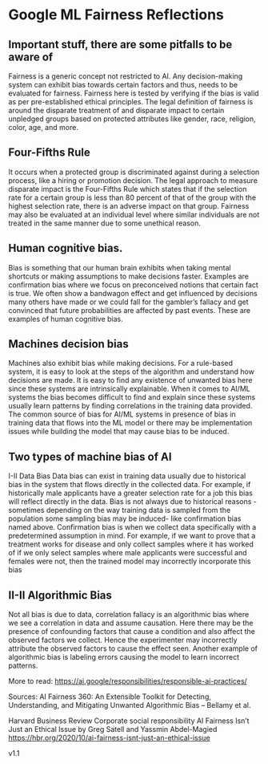 # Google ML Fairness Reflections 

## Important stuff, there are some pitfalls to be aware of

Fairness is a generic concept not restricted to AI. Any decision-making system can exhibit bias towards certain factors and thus, needs to be evaluated for fairness. Fairness here is tested by verifying if the bias is valid as per pre-established ethical principles.
The legal definition of fairness is around the disparate treatment of and disparate impact to certain unpledged groups based on protected attributes like gender, race, religion, color, age, and more.

## Four-Fifths Rule
It occurs when a protected group is discriminated against during a selection process, like a hiring or promotion decision. The legal approach to measure disparate impact is the Four-Fifths Rule which states that if the selection rate for a certain group is less than 80 percent of that of the group with the highest selection rate, there is an adverse impact on that group.
Fairness may also be evaluated at an individual level where similar individuals are not treated in the same manner due to some unethical reason.

## Human cognitive bias.
Bias is something that our human brain exhibits when taking mental shortcuts or making assumptions to make decisions faster. Examples are confirmation bias where we focus on preconceived notions that certain fact is true. We often show a bandwagon effect and get influenced by decisions many others have made or we could fall for the gambler’s fallacy and get convinced that future probabilities are affected by past events. These are examples of human cognitive bias.

## Machines decision bias
Machines also exhibit bias while making decisions. For a rule-based system, it is easy to look at the steps of the algorithm and understand how decisions are made. It is easy to find any existence of unwanted bias here since these systems are intrinsically explainable.
When it comes to AI/ML systems the bias becomes difficult to find and explain since these systems usually learn patterns by finding correlations in the training data provided. The common source of bias for AI/ML systems in presence of bias in training data that flows into the ML model or there may be implementation issues while building the model that may cause bias to be induced.

## Two types of machine bias of AI
I-II Data Bias
Data bias can exist in training data usually due to historical bias in the system that flows directly in the collected data. For example, if historically male applicants have a greater selection rate for a job this bias will reflect directly in the data.
Bias is not always due to historical reasons - sometimes depending on the way training data is sampled from the population some sampling bias may be induced- like confirmation bias named above. Confirmation bias is when we collect data specifically with a predetermined assumption in mind. For example, if we want to prove that a treatment works for disease and only collect samples where it has worked of if we only select samples where male applicants were successful and females were not, then the trained model may incorrectly incorporate this bias

## II-II Algorithmic Bias
Not all bias is due to data, correlation fallacy is an algorithmic bias where we see a correlation in data and assume causation. Here there may be the presence of confounding factors that cause a condition and also affect the observed factors we collect. Hence the experimenter may incorrectly attribute the observed factors to cause the effect seen. Another example of algorithmic bias is labeling errors causing the model to learn incorrect patterns.


More to read:
https://ai.google/responsibilities/responsible-ai-practices/


Sources:
AI Fairness 360: An Extensible Toolkit for Detecting, Understanding, and Mitigating Unwanted Algorithmic Bias – Bellamy et al.


Harvard Business Review
 Corporate social responsibility
AI Fairness Isn’t Just an Ethical Issue
by
    Greg Satell and Yassmin Abdel-Magied 
https://hbr.org/2020/10/ai-fairness-isnt-just-an-ethical-issue


v1.1
